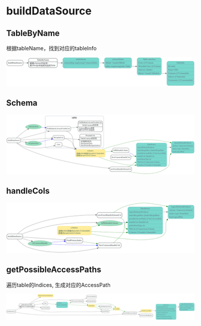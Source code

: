 # buildDataSource

<!-- toc -->

<!-- ![](./dot/buildDataSource.svg) -->
## TableByName
根据tableName，找到对应的tableInfo

![](./dot/TableByName.svg)

## Schema

![](./dot/buildDataSource-schema.svg)

## handleCols

![](./dot/buildDataSource-handleCols.svg)

## getPossibleAccessPaths

遍历table的Indices, 生成对应的AccessPath

![](./dot/buildDataSource-getPossibleAccessPath.svg)
